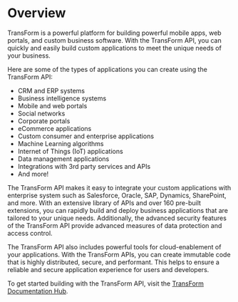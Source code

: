 # Overview

TransForm is a powerful platform for building powerful mobile apps, web
portals, and custom business software. With the TransForm API, you can quickly
and easily build custom applications to meet the unique needs of your business.

Here are some of the types of applications you can create using the TransForm
API:

- CRM and ERP systems
- Business intelligence systems
- Mobile and web portals
- Social networks
- Corporate portals
- eCommerce applications
- Custom consumer and enterprise applications
- Machine Learning algorithms
- Internet of Things (IoT) applications
- Data management applications
- Integrations with 3rd party services and APIs
- And more!

The TransForm API makes it easy to integrate your custom applications with
enterprise system such as Salesforce, Oracle, SAP, Dynamics, SharePoint, and
more. With an extensive library of APIs and over 160 pre-built extensions, you
can rapidly build and deploy business applications that are tailored to your
unique needs. Additionally, the advanced security features of the TransForm API
provide advanced measures of data protection and access control.

The TransForm API also includes powerful tools for cloud-enablement of your
applications. With the TransForm APIs, you can create immutable code that is
highly distributed, secure, and performant. This helps to ensure a reliable and
secure application experience for users and developers.

To get started building with the TransForm API, visit the [TransForm
Documentation Hub](https://transformer.alphasoftware.com/).
